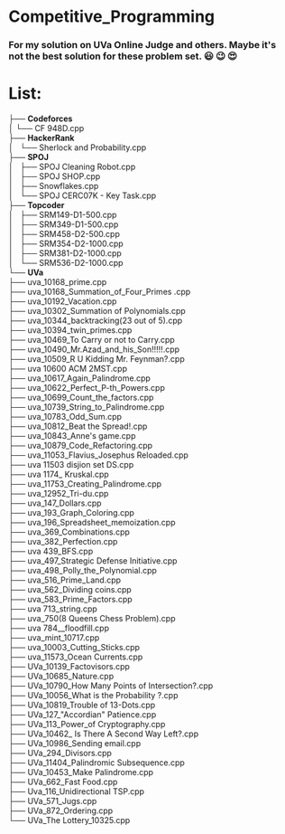 # Competitive_Programming

### For my solution on UVa Online Judge and others. Maybe it's not the best solution for these problem set. :smiley: :wink: :heart_eyes:

# List:
├── **Codeforces**<br>
│   └── CF 948D.cpp<br>
├── **HackerRank**<br>
│   └── Sherlock and Probability.cpp<br>
├── **SPOJ**<br>
│   ├── SPOJ Cleaning Robot.cpp<br>
│   ├── SPOJ SHOP.cpp<br>
│   ├── Snowflakes.cpp<br>
│   └── SPOJ CERC07K - Key Task.cpp<br>
├── **Topcoder**<br/>
│   ├── SRM149-D1-500.cpp<br>
│   ├── SRM349-D1-500.cpp<br>
│   ├── SRM458-D2-500.cpp<br>
│   ├── SRM354-D2-1000.cpp<br>
│   ├── SRM381-D2-1000.cpp<br>
│   └── SRM536-D2-1000.cpp<br>
└── **UVa**<br>
    ├── uva_10168_prime.cpp<br>
    ├── uva_10168_Summation_of_Four_Primes .cpp<br>
    ├── uva_10192_Vacation.cpp<br>
    ├── uva_10302_Summation of Polynomials.cpp<br>
    ├── uva_10344_backtracking(23 out of 5).cpp<br>
    ├── uva_10394_twin_primes.cpp<br>
    ├── uva_10469_To Carry or not to Carry.cpp<br>
    ├── uva_10490_Mr.Azad_and_his_Son!!!!!.cpp<br>
    ├── uva_10509_R U Kidding Mr. Feynman?.cpp<br>
    ├── uva 10600 ACM 2MST.cpp<br>
    ├── uva_10617_Again_Palindrome.cpp<br>
    ├── uva_10622_Perfect_P-th_Powers.cpp<br>
    ├── uva_10699_Count_the_factors.cpp<br/>
    ├── uva_10739_String_to_Palindrome.cpp<br>
    ├── uva_10783_Odd_Sum.cpp<br>
    ├── uva_10812_Beat the Spread!.cpp<br>
    ├── uva_10843_Anne's game.cpp<br>
    ├── uva_10879_Code_Refactoring.cpp<br>
    ├── uva_11053_Flavius_Josephus Reloaded.cpp<br>
    ├── uva 11503 disjion set DS.cpp<br>
    ├── uva 1174_ Kruskal.cpp<br>
    ├── uva_11753_Creating_Palindrome.cpp<br>
    ├── uva_12952_Tri-du.cpp<br>
    ├── uva_147_Dollars.cpp<br>
    ├── uva_193_Graph_Coloring.cpp<br>
    ├── uva_196_Spreadsheet_memoization.cpp<br>
    ├── uva_369_Combinations.cpp<br>
    ├── uva_382_Perfection.cpp<br>
    ├── uva 439_BFS.cpp<br>
    ├── uva_497_Strategic Defense Initiative.cpp<br>
    ├── uva_498_Polly_the_Polynomial.cpp<br>
    ├── uva_516_Prime_Land.cpp<br>
    ├── uva_562_Dividing coins.cpp<br>
    ├── uva_583_Prime_Factors.cpp<br>
    ├── uva 713_string.cpp<br>
    ├── uva_750(8 Queens Chess Problem).cpp<br>
    ├── uva 784__floodfill.cpp<br>
    ├── uva_mint_10717.cpp<br>
    ├── uva_10003_Cutting_Sticks.cpp<br>
    ├── uva_11573_Ocean Currents.cpp<br>
    ├── UVa_10139_Factovisors.cpp<br/>
    ├── UVa_10685_Nature.cpp<br/>
    ├── UVa_10790_How Many Points of Intersection?.cpp<br/>
    ├── UVa_10056_What is the Probability ?.cpp<br/>
    ├── UVa_10819_Trouble of 13-Dots.cpp<br/>
    ├── UVa_127_"Accordian" Patience.cpp<br/>
    ├── UVa_113_Power_of Cryptography.cpp<br/>
    ├── UVa_10462_ Is There A Second Way Left?.cpp<br/>
    ├── UVa_10986_Sending email.cpp<br/>
    ├── UVa_294_Divisors.cpp<br>
    ├── UVa_11404_Palindromic Subsequence.cpp<br>
    ├── UVa_10453_Make Palindrome.cpp<br>
    ├── UVa_662_Fast Food.cpp<br>
    ├── Uva_116_Unidirectional TSP.cpp<br>
    ├── UVa_571_Jugs.cpp<br>
    ├── UVa_872_Ordering.cpp<br>
    └── UVa_The Lottery_10325.cpp<br>
